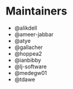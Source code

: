<!--
Copyright (c) 2020 Dell Inc., or its subsidiaries. All Rights Reserved.

Licensed under the Apache License, Version 2.0 (the "License");
you may not use this file except in compliance with the License.
You may obtain a copy of the License at

    http://www.apache.org/licenses/LICENSE-2.0
-->

# Maintainers

* @alikdell
* @ameer-jabbar
* @atye
* @gallacher
* @hoppea2
* @ianbibby
* @lj-software
* @medegw01
* @tdawe
